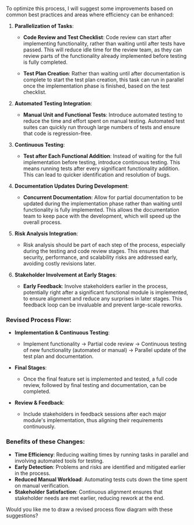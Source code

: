 To optimize this process, I will suggest some improvements based on common best practices and areas where efficiency can be enhanced:

1. **Parallelization of Tasks**:
   - **Code Review and Test Checklist**: Code review can start after implementing functionality, rather than waiting until after tests have passed. This will reduce idle time for the review team, as they can review parts of the functionality already implemented before testing is fully completed.
   
   - **Test Plan Creation**: Rather than waiting until after documentation is complete to start the test plan creation, this task can run in parallel once the implementation phase is finished, based on the test checklist.

2. **Automated Testing Integration**:
   - **Manual Unit and Functional Tests**: Introduce automated testing to reduce the time and effort spent on manual testing. Automated test suites can quickly run through large numbers of tests and ensure that code is regression-free.

3. **Continuous Testing**:
   - **Test after Each Functional Addition**: Instead of waiting for the full implementation before testing, introduce continuous testing. This means running tests after every significant functionality addition. This can lead to quicker identification and resolution of bugs.

4. **Documentation Updates During Development**:
   - **Concurrent Documentation**: Allow for partial documentation to be updated during the implementation phase rather than waiting until functionality is fully implemented. This allows the documentation team to keep pace with the development, which will speed up the overall process.

5. **Risk Analysis Integration**:
   - Risk analysis should be part of each step of the process, especially during the testing and code review stages. This ensures that security, performance, and scalability risks are addressed early, avoiding costly revisions later.

6. **Stakeholder Involvement at Early Stages**:
   - **Early Feedback**: Involve stakeholders earlier in the process, potentially right after a significant functional module is implemented, to ensure alignment and reduce any surprises in later stages. This feedback loop can be invaluable and prevent large-scale reworks.

### Revised Process Flow:

- **Implementation & Continuous Testing**: 
    - Implement functionality -> Partial code review -> Continuous testing of new functionality (automated or manual) -> Parallel update of the test plan and documentation.
   
- **Final Stages**: 
    - Once the final feature set is implemented and tested, a full code review, followed by final testing and documentation, can be completed.

- **Review & Feedback**: 
    - Include stakeholders in feedback sessions after each major module's implementation, thus aligning their requirements continuously.

### Benefits of these Changes:
- **Time Efficiency**: Reducing waiting times by running tasks in parallel and involving automated tools for testing.
- **Early Detection**: Problems and risks are identified and mitigated earlier in the process.
- **Reduced Manual Workload**: Automating tests cuts down the time spent on manual verification.
- **Stakeholder Satisfaction**: Continuous alignment ensures that stakeholder needs are met earlier, reducing rework at the end.

Would you like me to draw a revised process flow diagram with these suggestions?